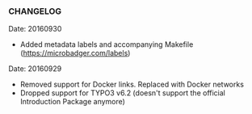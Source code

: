 ### CHANGELOG

Date: 20160930
- Added metadata labels and accompanying Makefile (https://microbadger.com/labels)

Date: 20160929
- Removed support for Docker links. Replaced with Docker networks
- Dropped support for TYPO3 v6.2 (doesn't support the official Introduction Package anymore)


